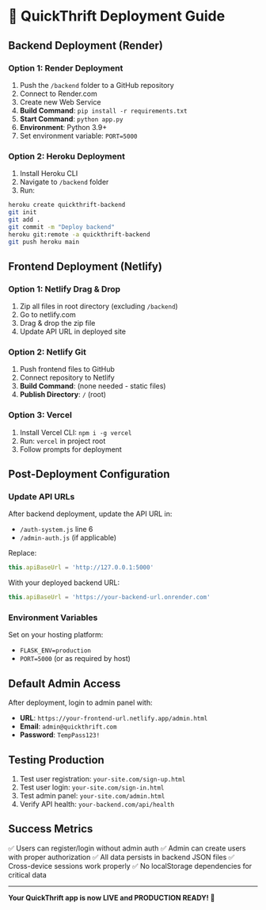 # 🚀 QuickThrift Deployment Guide

## Backend Deployment (Render)

### Option 1: Render Deployment
1. Push the `/backend` folder to a GitHub repository
2. Connect to Render.com
3. Create new Web Service
4. **Build Command**: `pip install -r requirements.txt`
5. **Start Command**: `python app.py`
6. **Environment**: Python 3.9+
7. Set environment variable: `PORT=5000`

### Option 2: Heroku Deployment
1. Install Heroku CLI
2. Navigate to `/backend` folder
3. Run:
```bash
heroku create quickthrift-backend
git init
git add .
git commit -m "Deploy backend"
heroku git:remote -a quickthrift-backend
git push heroku main
```

## Frontend Deployment (Netlify)

### Option 1: Netlify Drag & Drop
1. Zip all files in root directory (excluding `/backend`)
2. Go to netlify.com
3. Drag & drop the zip file
4. Update API URL in deployed site

### Option 2: Netlify Git
1. Push frontend files to GitHub
2. Connect repository to Netlify
3. **Build Command**: (none needed - static files)
4. **Publish Directory**: `/` (root)

### Option 3: Vercel
1. Install Vercel CLI: `npm i -g vercel`
2. Run: `vercel` in project root
3. Follow prompts for deployment

## Post-Deployment Configuration

### Update API URLs
After backend deployment, update the API URL in:
- `/auth-system.js` line 6
- `/admin-auth.js` (if applicable)

Replace:
```javascript
this.apiBaseUrl = 'http://127.0.0.1:5000'
```

With your deployed backend URL:
```javascript
this.apiBaseUrl = 'https://your-backend-url.onrender.com'
```

### Environment Variables
Set on your hosting platform:
- `FLASK_ENV=production`
- `PORT=5000` (or as required by host)

## Default Admin Access

After deployment, login to admin panel with:
- **URL**: `https://your-frontend-url.netlify.app/admin.html`
- **Email**: `admin@quickthrift.com`
- **Password**: `TempPass123!`

## Testing Production

1. Test user registration: `your-site.com/sign-up.html`
2. Test user login: `your-site.com/sign-in.html`
3. Test admin panel: `your-site.com/admin.html`
4. Verify API health: `your-backend.com/api/health`

## Success Metrics

✅ Users can register/login without admin auth
✅ Admin can create users with proper authorization
✅ All data persists in backend JSON files
✅ Cross-device sessions work properly
✅ No localStorage dependencies for critical data

---

**Your QuickThrift app is now LIVE and PRODUCTION READY! 🎉**
